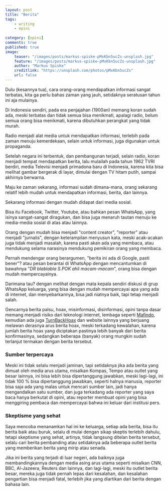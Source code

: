 ```yaml
---
layout: post
title: "Berita"
tags: 
    - writing
    - opini
        
category: [opini]
comments: true
published: true
image:
    teaser: "/images/posts/markus-spiske-pMxKbn5ucZs-unsplash.jpg"
    feature: "/images/posts/markus-spiske-pMxKbn5ucZs-unsplash.jpg"
    author: "Markus Spiske"
    creditlink: "https://unsplash.com/photos/pMxKbn5ucZs"
    url: false
---
```


Dulu (kesannya tua), cara orang-orang mendapatkan informasi sangat terbatas, kita ga perlu bahas zaman yang jauh, setidaknya seratusan tahun ini aja mulainya.

Di Indonesia sendiri, pada era penjajahan (1900an)  memang koran sudah ada, meski terbatas dan tidak semua bisa menikmati, apalagi radio, belum semua orang bisa menikmati, karena dibutuhkan perangkat yang tidak murah.

Radio menjadi alat media untuk mendapatkan informasi, terlebih pada zaman menuju kemerdekaan, selain untuk informasi, juga digunakan untuk propaganda.

<!--more-->

Setelah negara ini terbentuk, dan pembangunan terjadi, selain radio, koran menjadi tempat mendapatkan berita, lalu mulailah pada tahun 1962 TVRI berdiri, media Televisi menjadi primadona baru di Indonesia, karena kita bisa melihat gambar bergerak di layar, dimulai dengan TV hitam putih, sampai akhirnya berwarna.

Maju ke zaman sekarang, informasi sudah dimana-mana, orang sekarang relatif lebih mudah untuk mendapatkan informasi, berita, dan lainnya.

Sekarang informasi dengan mudah didapat dari media sosial.

Bisa itu Facebook, Twitter, Youtube, atau bahkan pesan WhatsApp, yang isinya sangat-sangat diragukan, dan bisa juga menaruh tautan menuju ke media-media sosial di atas atau lainnya.

Orang dengan mudah bisa menjadi "content creator", "reporter" atau menjadi "jurnalis", dengan keterampilan menyusun kata, meski acak-acakan juga tidak menjadi masalah, karena pasti akan ada yang membaca, atau mendukung selama narasinya mendukung pemikiran orang yang membaca.

Pernah mendengar orang berargumen, "berita ini ada di Google, pasti bener"? atau pesan berantai di WhatsApp dengan mencantumkan di bawahnya "*DR blablabla S.POK ahli macam-macam*", orang bisa dengan mudah mempercayainya.

Darimana tau? dengan melihat dengan mata kepala sendiri diskusi di grup WhatsApp keluarga, yang bisa dengan mudah mempercayai apa yang ada di internet, dan menyebarkannya, bisa jadi niatnya baik, tapi tetap menjadi salah.

Gencarnya berita palsu, hoax, misinformasi, disinformasi, opini tanpa dasar memang menjadi risiko dari teknologi internet, lembaga seperti [Mafindo](https://www.mafindo.or.id/), kemudian ada juga [TurnBackHoax](https://turnbackhoax.id/) dan website lainnya yang berjuang melawan derasnya arus berita hoax, meski terkadang kewalahan, karena jumlah berita hoax yang diciptakan pastinya lebih banyak dari berita konfirmasinya, sedangkan beberapa (banyak) orang mungkin sudah terlanjut termakan dengan berita tersebut.

### Sumber terpercaya

Meski ini tidak selalu menjadi jaminan, tapi setidaknya jika ada berita yang dimuat oleh media arus utama, misalkan Kompas, Tempo atau outlet yang besar lainnya, ini bisa lebih bisa dipertanggung jawabkan, meski lagi-lagi, ini tidak 100 % bisa dipertanggung jawabkan, seperti halnya manusia, reporter bisa saja ada yang malas untuk mencari sumber lain, jadi hanya mengandalkan satu sumber, dan juga terkadang ada reporter yang saya baca hanya berkutat di opini, atau reporter membuat opini yang bisa menggiring pembaca dan mempercayai bahwa ini keluar dari institusi pers.

### Skeptisme yang sehat

Saya mencoba menanamkan hal ini ke keluarga, setiap ada berita, bisa itu berita baik atau buruk, selalu di mulai dengan sikap skeptis terlebih dahulu, tetapi skeptisme yang sehat, artinya, tidak langsung ditelan berita tersebut, selalu cari berita pembanding atau setidaknya ada beberapa outlet berita yang memberikan berita yang mirip atau senada.

Jika ini berita yang terjadi di luar negeri, ada baiknya juga membandingkannya dengan media asing arus utama seperti misalkan CNN, BBC, Al-Jazeera, Reuters dan lainnya, dan lagi-lagi, meski itu outlet berita besar, mereka juga tidak pernah lepas dari kesalahan, dan kesalahan pengartian bisa menjadi fatal, terlebih jika yang diartikan dari berita dengan bahasa lain.
